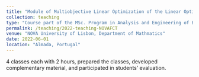 ```yaml
---
title: "Module of Multiobjective Linear Optimization of the Linear Optimization "
collection: teaching
type: "Course part of the MSc. Program in Analysis and Engineering of Big Data"
permalink: /teaching/2022-teaching-NOVAFCT
venue: "NOVA University of Lisbon, Department of Mathmatics"
date: 2022-06-01
location: "Almada, Portugal"
---
```


4 classes each with 2 hours, prepared the classes, developed complementary material, and participated in students’ evaluation.
